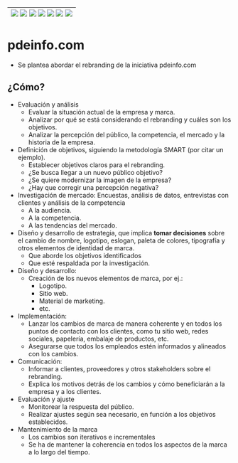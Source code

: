 <div align=right>

|[![](https://img.shields.io/badge/-Inicio-FFF?style=flat&logo=Emlakjet&logoColor=black)](/README.md) [![](https://img.shields.io/badge/-Introducción-FFF?style=flat)](/documentos/intro.md) [![](https://img.shields.io/badge/-Panorámica-FFF?style=flat)](/documentos/panorámica.md) [![](https://img.shields.io/badge/-Prompts-FFF?style=flat)](/documentos/prompts/README.md) [![](https://img.shields.io/badge/-Ingeniería_de_prompts-FFF?style=flat)](/documentos/ingenieriaDePrompts/README.md) [![](https://img.shields.io/badge/-Patrones-FFF?style=flat)](/documentos/ingenieriaDePrompts/patrones/README.md) [![](https://img.shields.io/badge/-Casos_de_uso-FFF?style=flat)](/documentos/casosDeUso/README.md)|
|-|

</div>

# pdeinfo.com

- Se plantea abordar el rebranding de la iniciativa pdeinfo.com

## ¿Cómo?

- Evaluación y análisis
  - Evaluar la situación actual de la empresa y marca.
  - Analizar por qué se está considerando el rebranding y cuáles son los objetivos.
  - Analizar la percepción del público, la competencia, el mercado y la historia de la empresa.
- Definición de objetivos, siguiendo la metodología SMART (por citar un ejemplo).
  - Establecer objetivos claros para el rebranding.
  - ¿Se busca llegar a un nuevo público objetivo?
  - ¿Se quiere modernizar la imagen de la empresa?
  - ¿Hay que corregir una percepción negativa?
- Investigación de mercado: Encuestas, análisis de datos, entrevistas con clientes y análisis de la competencia
  - A la audiencia.
  - A la competencia.
  - A las tendencias del mercado.
- Diseño y desarrollo de estrategia, que implica **tomar decisiones** sobre el cambio de nombre, logotipo, eslogan, paleta de colores, tipografía y otros elementos de identidad de marca.
  - Que aborde los objetivos identificados
  - Que esté respaldada por la investigación.
- Diseño y desarrollo:
  - Creación de los nuevos elementos de marca, por ej.:
    - Logotipo.
    - Sitio web.
    - Material de marketing.
    - etc.
- Implementación:
  - Lanzar los cambios de marca de manera coherente y en todos los puntos de contacto con los clientes, como tu sitio web, redes sociales, papelería, embalaje de productos, etc. 
  - Asegurarse que todos los empleados estén informados y alineados con los cambios.
- Comunicación:
  - Informar a clientes, proveedores y otros stakeholders sobre el rebranding.
  - Explica los motivos detrás de los cambios y cómo beneficiarán a la empresa y a los clientes.
- Evaluación y ajuste
  - Monitorear la respuesta del público.
  - Realizar ajustes según sea necesario, en función a los objetivos establecidos.
- Mantenimiento de la marca
  - Los cambios son iterativos e incrementales
  - Se ha de mantener la coherencia en todos los aspectos de la marca a lo largo del tiempo.

